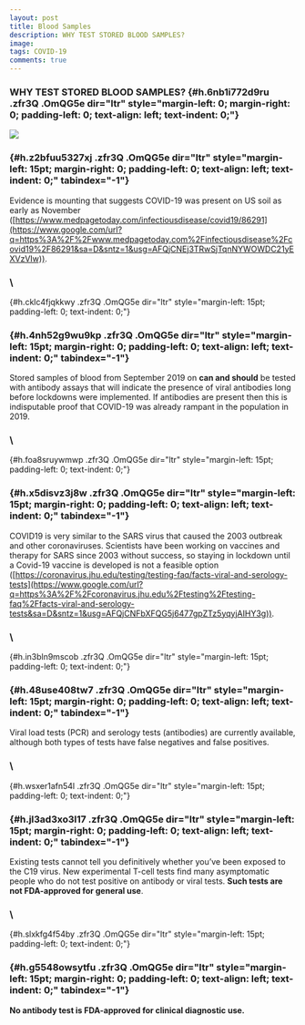 ```yaml
---
layout: post
title: Blood Samples
description: WHY TEST STORED BLOOD SAMPLES?
image: 
tags: COVID-19
comments: true
---
```


### **WHY TEST STORED BLOOD SAMPLES?** {#h.6nb1i772d9ru .zfr3Q .OmQG5e dir="ltr" style="margin-left: 0; margin-right: 0; padding-left: 0; text-align: left; text-indent: 0;"}

[![](https://lh4.googleusercontent.com/n46qRpf2O3axiHlzwNmCbdOR01LctNZubzfjOUasm33s0rW_qV0PXjpkdGAsdZtEMbxScHAU-ytimghIOOZXuRYqq0CYjc_OtVozd7P3f14wiHVmxOM=w1280)](https://www.google.com/url?q=https%3A%2F%2Fredcap.med.usc.edu%2Fsurveys%2F%3Fs%3DJ7KEL4YTKT&sa=D&sntz=1&usg=AFQjCNGgmJPVlIxKzdq9Pd16K5HC0kstRQ)

###  {#h.z2bfuu5327xj .zfr3Q .OmQG5e dir="ltr" style="margin-left: 15pt; margin-right: 0; padding-left: 0; text-align: left; text-indent: 0;" tabindex="-1"}

[](#h.z2bfuu5327xj)

Evidence is mounting that suggests COVID-19 was present on US soil as
early as November
([https://www.medpagetoday.com/infectiousdisease/covid19/86291](https://www.google.com/url?q=https%3A%2F%2Fwww.medpagetoday.com%2Finfectiousdisease%2Fcovid19%2F86291&sa=D&sntz=1&usg=AFQjCNEj3TRwSjTqnNYWOWDC21yEXVzVIw)).

### \
 {#h.cklc4fjqkkwy .zfr3Q .OmQG5e dir="ltr" style="margin-left: 15pt; padding-left: 0; text-indent: 0;"}

###  {#h.4nh52g9wu9kp .zfr3Q .OmQG5e dir="ltr" style="margin-left: 15pt; margin-right: 0; padding-left: 0; text-align: left; text-indent: 0;" tabindex="-1"}

[](#h.4nh52g9wu9kp)

Stored samples of blood from September 2019 on **can and should** be
tested with antibody assays that will indicate the presence of viral
antibodies long before lockdowns were implemented. If antibodies are
present then this is indisputable proof that COVID-19 was already
rampant in the population in 2019.

### \
 {#h.foa8sruywmwp .zfr3Q .OmQG5e dir="ltr" style="margin-left: 15pt; padding-left: 0; text-indent: 0;"}

###  {#h.x5disvz3j8w .zfr3Q .OmQG5e dir="ltr" style="margin-left: 15pt; margin-right: 0; padding-left: 0; text-align: left; text-indent: 0;" tabindex="-1"}

[](#h.x5disvz3j8w)

COVID19 is very similar to the SARS virus that caused the 2003 outbreak
and other coronaviruses. Scientists have been working on vaccines and
therapy for SARS since 2003 without success, so staying in lockdown
until a Covid-19 vaccine is developed is not a feasible option
([https://coronavirus.jhu.edu/testing/testing-faq/facts-viral-and-serology-tests](https://www.google.com/url?q=https%3A%2F%2Fcoronavirus.jhu.edu%2Ftesting%2Ftesting-faq%2Ffacts-viral-and-serology-tests&sa=D&sntz=1&usg=AFQjCNFbXFQG5j6477gpZTz5yqyjAIHY3g)).

### \
 {#h.in3bln9mscob .zfr3Q .OmQG5e dir="ltr" style="margin-left: 15pt; padding-left: 0; text-indent: 0;"}

###  {#h.48use408tw7 .zfr3Q .OmQG5e dir="ltr" style="margin-left: 15pt; margin-right: 0; padding-left: 0; text-align: left; text-indent: 0;" tabindex="-1"}

[](#h.48use408tw7)

Viral load tests (PCR) and serology tests (antibodies) are currently
available, although both types of tests have false negatives and false
positives.

### \
 {#h.wsxer1afn54l .zfr3Q .OmQG5e dir="ltr" style="margin-left: 15pt; padding-left: 0; text-indent: 0;"}

###  {#h.jl3ad3xo3l17 .zfr3Q .OmQG5e dir="ltr" style="margin-left: 15pt; margin-right: 0; padding-left: 0; text-align: left; text-indent: 0;" tabindex="-1"}

[](#h.jl3ad3xo3l17)

Existing tests cannot tell you definitively whether you’ve been exposed
to the C19 virus. New experimental T-cell tests find many asymptomatic
people who do not test positive on antibody or viral tests. **Such tests
are not FDA-approved for general use**.

### \
 {#h.slxkfg4f54by .zfr3Q .OmQG5e dir="ltr" style="margin-left: 15pt; padding-left: 0; text-indent: 0;"}

###  {#h.g5548owsytfu .zfr3Q .OmQG5e dir="ltr" style="margin-left: 15pt; margin-right: 0; padding-left: 0; text-align: left; text-indent: 0;" tabindex="-1"}

[](#h.g5548owsytfu)

**No antibody test is FDA-approved for clinical diagnostic use.**
